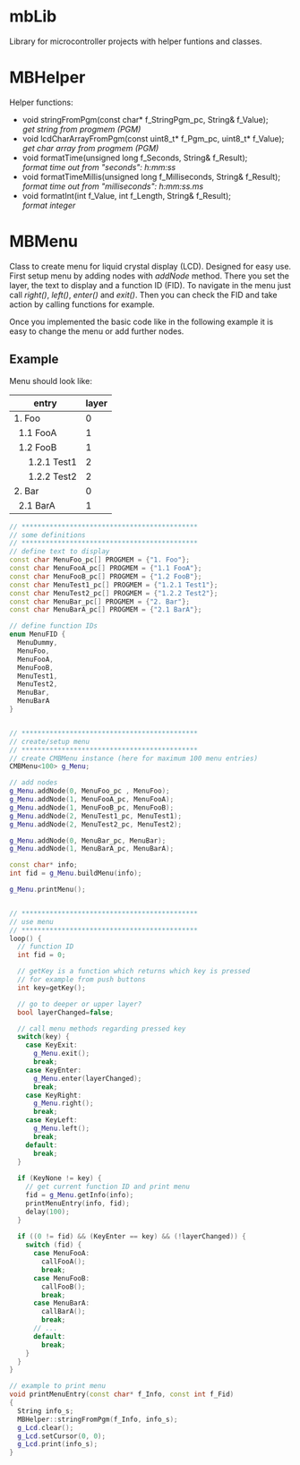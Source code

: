 # mbLib
Library for microcontroller projects with helper funtions and classes.

# MBHelper
Helper functions:
* void stringFromPgm(const char* f_StringPgm_pc, String& f_Value);<br>
  _get string from progmem (PGM)_
* void lcdCharArrayFromPgm(const uint8_t* f_Pgm_pc, uint8_t* f_Value);<br>
  _get char array from progmem (PGM)_
* void formatTime(unsigned long f_Seconds, String& f_Result);<br>
 _format time out from "seconds": h:mm:ss_
* void formatTimeMillis(unsigned long f_Milliseconds, String& f_Result);<br>
_format time out from "milliseconds": h:mm:ss.ms_
* void formatInt(int f_Value, int f_Length, String& f_Result);<br>
_format integer_

# MBMenu

Class to create menu for liquid crystal display (LCD). Designed for easy use.
First setup menu by adding nodes with _addNode_ method. There you set the layer, the text to display and a function ID (FID).
To navigate in the menu just call _right()_, _left()_, _enter()_ and _exit()_. Then you can check the FID and take action by calling functions for example.
 
 Once you implemented the basic code like in the following example it is easy to change the menu or add further nodes.
 
## Example

Menu should look like:

| entry | layer |
|-------|-------|
|1. Foo | 0 |
|&nbsp;&nbsp;1.1 FooA| 1|
|&nbsp;&nbsp;1.2 FooB|1|
|&nbsp;&nbsp;&nbsp;&nbsp;&nbsp;&nbsp;1.2.1 Test1|2|
|&nbsp;&nbsp;&nbsp;&nbsp;&nbsp;&nbsp;1.2.2 Test2|2|
|2. Bar|0|
|&nbsp;&nbsp;2.1 BarA|1|
  
```C++  
// ********************************************
// some definitions
// ********************************************
// define text to display
const char MenuFoo_pc[] PROGMEM = {"1. Foo"};
const char MenuFooA_pc[] PROGMEM = {"1.1 FooA"};
const char MenuFooB_pc[] PROGMEM = {"1.2 FooB"};
const char MenuTest1_pc[] PROGMEM = {"1.2.1 Test1"};
const char MenuTest2_pc[] PROGMEM = {"1.2.2 Test2"};
const char MenuBar_pc[] PROGMEM = {"2. Bar"};
const char MenuBarA_pc[] PROGMEM = {"2.1 BarA"};

// define function IDs
enum MenuFID {
  MenuDummy,
  MenuFoo,
  MenuFooA,
  MenuFooB,
  MenuTest1,
  MenuTest2,
  MenuBar,
  MenuBarA
}


// ********************************************
// create/setup menu
// ********************************************
// create CMBMenu instance (here for maximum 100 menu entries)
CMBMenu<100> g_Menu;

// add nodes
g_Menu.addNode(0, MenuFoo_pc , MenuFoo);
g_Menu.addNode(1, MenuFooA_pc, MenuFooA);
g_Menu.addNode(1, MenuFooB_pc, MenuFooB);
g_Menu.addNode(2, MenuTest1_pc, MenuTest1);
g_Menu.addNode(2, MenuTest2_pc, MenuTest2);

g_Menu.addNode(0, MenuBar_pc, MenuBar);
g_Menu.addNode(1, MenuBarA_pc, MenuBarA);

const char* info;
int fid = g_Menu.buildMenu(info);

g_Menu.printMenu();


// ********************************************
// use menu
// ********************************************
loop() {
  // function ID
  int fid = 0;

  // getKey is a function which returns which key is pressed
  // for example from push buttons
  int key=getKey(); 

  // go to deeper or upper layer?
  bool layerChanged=false;

  // call menu methods regarding pressed key
  switch(key) {
    case KeyExit:
      g_Menu.exit();
      break;
    case KeyEnter:
      g_Menu.enter(layerChanged);
      break;
    case KeyRight:
      g_Menu.right();
      break;
    case KeyLeft:
      g_Menu.left();
      break;
    default:
      break;
  }
  
  if (KeyNone != key) {
    // get current function ID and print menu
    fid = g_Menu.getInfo(info);
    printMenuEntry(info, fid);
    delay(100);
  }
  
  if ((0 != fid) && (KeyEnter == key) && (!layerChanged)) {
    switch (fid) {
      case MenuFooA:
        callFooA();
        break;
      case MenuFooB:
        callFooB();
        break;
      case MenuBarA:
        callBarA();
        break;
      // ...
      default:
        break;
    }
  }
}

// example to print menu
void printMenuEntry(const char* f_Info, const int f_Fid)
{
  String info_s;
  MBHelper::stringFromPgm(f_Info, info_s);
  g_Lcd.clear();
  g_Lcd.setCursor(0, 0);
  g_Lcd.print(info_s);
}
```

